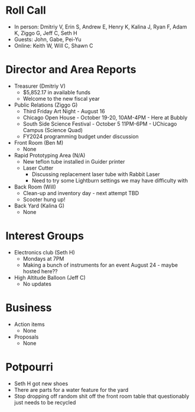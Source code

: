 # Roll Call

- In person: Dmitriy V, Erin S, Andrew E, Henry K, Kalina J, Ryan F, Adam K, Ziggo G, Jeff C, Seth H
- Guests: John, Gabe, Pei-Yu
- Online: Keith W, Will C, Shawn C

# Director and Area Reports

- Treasurer (Dmitriy V)
  - $5,852.17 in available funds
  - Welcome to the new fiscal year
- Public Relations (Ziggo G)
  - Third Friday Art Night - August 16
  - Chicago Open House - October 19-20, 10AM-4PM - Here at Bubbly
  - South Side Science Festival - October 5 11PM-6PM - UChicago Campus (Science Quad)
  - FY2024 programming budget under discussion
- Front Room (Ben M)
  - None
- Rapid Prototyping Area (N/A)
  - New teflon tube installed in Guider printer
  - Laser Cutter
    - Discussing replacement laser tube with Rabbit Laser
    - Need to try some Lightburn settings we may have difficulty with
- Back Room (Will)
  - Clean-up and inventory day - next attempt TBD
  - Scooter hung up!
- Back Yard (Kalina G)
  - None

# Interest Groups
- Electronics club (Seth H)
  - Mondays at 7PM
  - Making a bunch of instruments for an event August 24 - maybe hosted here?? 
- High Altitude Balloon (Jeff C)
  - No updates

# Business
  - Action items
    - None
  - Proposals
    - None

# Potpourri 
  - Seth H got new shoes
  - There are parts for a water feature for the yard
  - Stop dropping off random shit off the front room table that questionably just needs to be recycled
